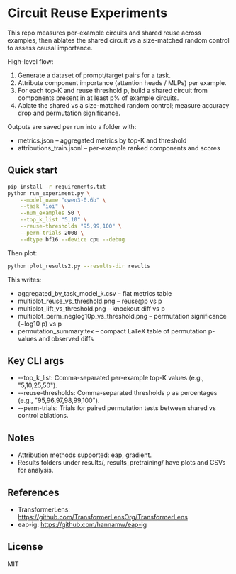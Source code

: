 # Circuit Reuse Experiments

This repo measures per-example circuits and shared reuse across examples, then ablates the shared circuit vs a size-matched random control to assess causal importance.

High-level flow:

1. Generate a dataset of prompt/target pairs for a task.
2. Attribute component importance (attention heads / MLPs) per example.
3. For each top-K and reuse threshold p, build a shared circuit from components present in at least p% of example circuits.
4. Ablate the shared vs a size-matched random control; measure accuracy drop and permutation significance.

Outputs are saved per run into a folder with:

- metrics.json – aggregated metrics by top-K and threshold
- attributions_train.jsonl – per-example ranked components and scores

## Quick start

```bash
pip install -r requirements.txt
python run_experiment.py \
	--model_name "qwen3-0.6b" \
	--task "ioi" \
	--num_examples 50 \
	--top_k_list "5,10" \
	--reuse-thresholds "95,99,100" \
	--perm-trials 2000 \
	--dtype bf16 --device cpu --debug
```

Then plot:

```bash
python plot_results2.py --results-dir results
```

This writes:

- aggregated_by_task_model_k.csv – flat metrics table
- multiplot_reuse_vs_threshold.png – reuse@p vs p
- multiplot_lift_vs_threshold.png – knockout diff vs p
- multiplot_perm_neglog10p_vs_threshold.png – permutation significance (−log10 p) vs p
- permutation_summary.tex – compact LaTeX table of permutation p-values and observed diffs

## Key CLI args

- --top_k_list: Comma-separated per-example top-K values (e.g., "5,10,25,50").
- --reuse-thresholds: Comma-separated thresholds p as percentages (e.g., "95,96,97,98,99,100").
- --perm-trials: Trials for paired permutation tests between shared vs control ablations.

## Notes

- Attribution methods supported: eap, gradient.
- Results folders under results/, results_pretraining/ have plots and CSVs for analysis.

## References

- TransformerLens: https://github.com/TransformerLensOrg/TransformerLens
- eap-ig: https://github.com/hannamw/eap-ig

## License

MIT
